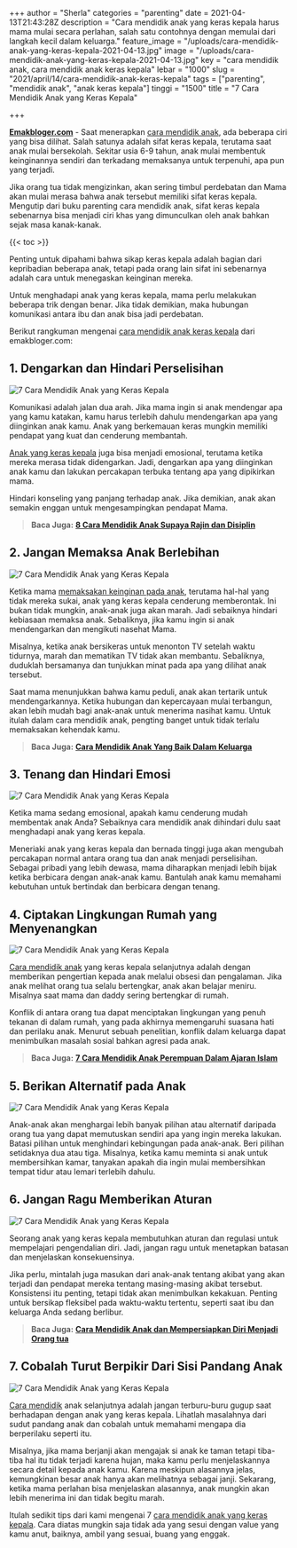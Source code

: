 +++
author = "Sherla"
categories = "parenting"
date = 2021-04-13T21:43:28Z
description = "Cara mendidik anak yang keras kepala harus mama mulai secara perlahan, salah satu contohnya dengan memulai dari langkah kecil dalam keluarga."
feature_image = "/uploads/cara-mendidik-anak-yang-keras-kepala-2021-04-13.jpg"
image = "/uploads/cara-mendidik-anak-yang-keras-kepala-2021-04-13.jpg"
key = "cara mendidik anak, cara mendidik anak keras kepala"
lebar = "1000"
slug = "2021/april/14/cara-mendidik-anak-keras-kepala"
tags = ["parenting", "mendidik anak", "anak keras kepala"]
tinggi = "1500"
title = "7 Cara Mendidik Anak yang Keras Kepala"

+++

[**Emakbloger.com**](/) - Saat menerapkan [cara mendidik anak](/tags/parenting), ada beberapa ciri yang bisa dilihat. Salah satunya adalah sifat keras kepala, terutama saat anak mulai bersekolah. Sekitar usia 6-9 tahun, anak mulai membentuk keinginannya sendiri dan terkadang memaksanya untuk terpenuhi, apa pun yang terjadi.

Jika orang tua tidak mengizinkan, akan sering timbul perdebatan dan Mama akan mulai merasa bahwa anak tersebut memiliki sifat keras kepala. Mengutip dari buku parenting cara mendidik anak, sifat keras kepala sebenarnya bisa menjadi ciri khas yang dimunculkan oleh anak bahkan sejak masa kanak-kanak.

{{< toc >}}

Penting untuk dipahami bahwa sikap keras kepala adalah bagian dari kepribadian beberapa anak, tetapi pada orang lain sifat ini sebenarnya adalah cara untuk menegaskan keinginan mereka.

Untuk menghadapi anak yang keras kepala, mama perlu melakukan beberapa trik dengan benar. Jika tidak demikian, maka hubungan komunikasi antara ibu dan anak bisa jadi perdebatan.

Berikut rangkuman mengenai [cara mendidik anak keras kepala](https://www.emakbloger.com/2021/april/13/cara-mendidik-anak/) dari emakbloger.com:

## 1. Dengarkan dan Hindari Perselisihan

![7 Cara Mendidik Anak yang Keras Kepala](/uploads/dengarkan-dan-hindari-perselisihan-2021-04-13.jpg "7 Cara Mendidik Anak yang Keras Kepala")

Komunikasi adalah jalan dua arah. Jika mama ingin si anak mendengar apa yang kamu katakan, kamu harus terlebih dahulu mendengarkan apa yang diinginkan anak kamu. Anak yang berkemauan keras mungkin memiliki pendapat yang kuat dan cenderung membantah.

[Anak yang keras kepala](/tags/anak-keras-kepala) juga bisa menjadi emosional, terutama ketika mereka merasa tidak didengarkan. Jadi, dengarkan apa yang diinginkan anak kamu dan lakukan percakapan terbuka tentang apa yang dipikirkan mama.

Hindari konseling yang panjang terhadap anak. Jika demikian, anak akan semakin enggan untuk mengesampingkan pendapat Mama.

> **Baca Juga:** [**8 Cara Mendidik Anak Supaya Rajin dan Disiplin**](https://www.emakbloger.com/2021/april/13/cara-mendidik-anak/)

## 2. Jangan Memaksa Anak Berlebihan

![7 Cara Mendidik Anak yang Keras Kepala](/uploads/7-cara-mendidik-anak-yang-keras-kepala-2021-04-13.jpg "7 Cara Mendidik Anak yang Keras Kepala")

Ketika mama [memaksakan keinginan pada anak](/tags/mendidik-anak), terutama hal-hal yang tidak mereka sukai, anak yang keras kepala cenderung memberontak. Ini bukan tidak mungkin, anak-anak juga akan marah. Jadi sebaiknya hindari kebiasaan memaksa anak. Sebaliknya, jika kamu ingin si anak mendengarkan dan mengikuti nasehat Mama.

Misalnya, ketika anak bersikeras untuk menonton TV setelah waktu tidurnya, marah dan mematikan TV tidak akan membantu. Sebaliknya, duduklah bersamanya dan tunjukkan minat pada apa yang dilihat anak tersebut.

Saat mama menunjukkan bahwa kamu peduli, anak akan tertarik untuk mendengarkannya. Ketika hubungan dan kepercayaan mulai terbangun, akan lebih mudah bagi anak-anak untuk menerima nasihat kamu. Untuk itulah dalam cara mendidik anak, pengting banget untuk tidak terlalu memaksakan kehendak kamu.

> **Baca Juga:** [**Cara Mendidik Anak Yang Baik Dalam Keluarga**](https://www.emakbloger.com/2021/april/13/cara-mendidik-anak-yang-baik-dalam-keluarga/)

## 3. Tenang dan Hindari Emosi

![7 Cara Mendidik Anak yang Keras Kepala](/uploads/7-cara-mendidik-anak-yang-keras-kepala-1-2021-04-13.jpg "7 Cara Mendidik Anak yang Keras Kepala")

Ketika mama sedang emosional, apakah kamu cenderung mudah membentak anak Anda? Sebaiknya cara mendidik anak dihindari dulu saat menghadapi anak yang keras kepala.

Meneriaki anak yang keras kepala dan bernada tinggi juga akan mengubah percakapan normal antara orang tua dan anak menjadi perselisihan. Sebagai pribadi yang lebih dewasa, mama diharapkan menjadi lebih bijak ketika berbicara dengan anak-anak kamu. Bantulah anak kamu memahami kebutuhan untuk bertindak dan berbicara dengan tenang.

## 4. Ciptakan Lingkungan Rumah yang Menyenangkan

![7 Cara Mendidik Anak yang Keras Kepala](/uploads/7-cara-mendidik-anak-yang-keras-kepala-2-2021-04-13.jpg "7 Cara Mendidik Anak yang Keras Kepala")

[Cara mendidik anak](/tags/parenting) yang keras kepala selanjutnya adalah dengan memberikan pengertian kepada anak melalui obsesi dan pengalaman. Jika anak melihat orang tua selalu bertengkar, anak akan belajar meniru. Misalnya saat mama dan daddy sering bertengkar di rumah.

Konflik di antara orang tua dapat menciptakan lingkungan yang penuh tekanan di dalam rumah, yang pada akhirnya memengaruhi suasana hati dan perilaku anak. Menurut sebuah penelitian, konflik dalam keluarga dapat menimbulkan masalah sosial bahkan agresi pada anak.

> **Baca Juga:** [**7 Cara Mendidik Anak Perempuan Dalam Ajaran Islam**](https://www.emakbloger.com/2021/april/13/cara-mendidik-anak-perempuan/)

## 5. Berikan Alternatif pada Anak

![7 Cara Mendidik Anak yang Keras Kepala](/uploads/7-cara-mendidik-anak-yang-keras-kepala-3-2021-04-13.jpg "7 Cara Mendidik Anak yang Keras Kepala")

Anak-anak akan menghargai lebih banyak pilihan atau alternatif daripada orang tua yang dapat memutuskan sendiri apa yang ingin mereka lakukan. Batasi pilihan untuk menghindari kebingungan pada anak-anak. Beri pilihan setidaknya dua atau tiga. Misalnya, ketika kamu meminta si anak untuk membersihkan kamar, tanyakan apakah dia ingin mulai membersihkan tempat tidur atau lemari terlebih dahulu.

## 6. Jangan Ragu Memberikan Aturan

![7 Cara Mendidik Anak yang Keras Kepala](/uploads/7-cara-mendidik-anak-yang-keras-kepala-4-2021-04-13.jpg "7 Cara Mendidik Anak yang Keras Kepala")

Seorang anak yang keras kepala membutuhkan aturan dan regulasi untuk mempelajari pengendalian diri. Jadi, jangan ragu untuk menetapkan batasan dan menjelaskan konsekuensinya.

Jika perlu, mintalah juga masukan dari anak-anak tentang akibat yang akan terjadi dan pendapat mereka tentang masing-masing akibat tersebut. Konsistensi itu penting, tetapi tidak akan menimbulkan kekakuan. Penting untuk bersikap fleksibel pada waktu-waktu tertentu, seperti saat ibu dan keluarga Anda sedang berlibur.

> **Baca Juga:** [**Cara Mendidik Anak dan Mempersiapkan Diri Menjadi Orang tua**](https://www.emakbloger.com/cara-mendidik-anak-dengan-pola-asuh-yang-benar/)

## 7. Cobalah Turut Berpikir Dari Sisi Pandang Anak

![7 Cara Mendidik Anak yang Keras Kepala](/uploads/7-cara-mendidik-anak-yang-keras-kepala-5-2021-04-13.jpg "7 Cara Mendidik Anak yang Keras Kepala")

[Cara mendidik](/tags/mendidik-anak) anak selanjutnya adalah jangan terburu-buru gugup saat berhadapan dengan anak yang keras kepala. Lihatlah masalahnya dari sudut pandang anak dan cobalah untuk memahami mengapa dia berperilaku seperti itu.

Misalnya, jika mama berjanji akan mengajak si anak ke taman tetapi tiba-tiba hal itu tidak terjadi karena hujan, maka kamu perlu menjelaskannya secara detail kepada anak kamu. Karena meskipun alasannya jelas, kemungkinan besar anak hanya akan melihatnya sebagai janji. Sekarang, ketika mama perlahan bisa menjelaskan alasannya, anak mungkin akan lebih menerima ini dan tidak begitu marah.

Itulah sedikit tips dari kami mengenai 7 [cara mendidik anak yang keras kepala](/tags/mendidik-anak). Cara diatas mungkin saja tidak ada yang sesui dengan value yang kamu anut, baiknya, ambil yang sesuai, buang yang enggak.
